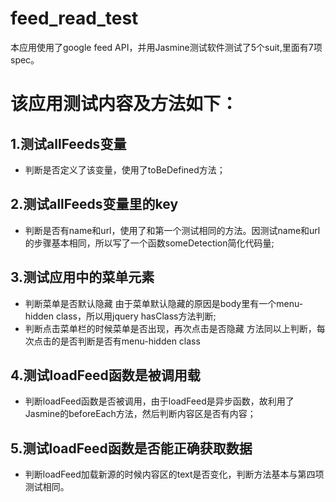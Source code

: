 # feed_read_test
本应用使用了google feed API，并用Jasmine测试软件测试了5个suit,里面有7项spec。
# 该应用测试内容及方法如下：
## 1.测试allFeeds变量
* 判断是否定义了该变量，使用了toBeDefined方法；
## 2.测试allFeeds变量里的key
* 判断是否有name和url，使用了和第一个测试相同的方法。因测试name和url的步骤基本相同，所以写了一个函数someDetection简化代码量;
## 3.测试应用中的菜单元素
* 判断菜单是否默认隐藏
  由于菜单默认隐藏的原因是body里有一个menu-hidden class，所以用jquery hasClass方法判断;
* 判断点击菜单栏的时候菜单是否出现，再次点击是否隐藏
  方法同以上判断，每次点击的是否判断是否有menu-hidden class
## 4.测试loadFeed函数是被调用载
* 判断loadFeed函数是否被调用，由于loadFeed是异步函数，故利用了Jasmine的beforeEach方法，然后判断内容区是否有内容；
## 5.测试loadFeed函数是否能正确获取数据
* 判断loadFeed加载新源的时候内容区的text是否变化，判断方法基本与第四项测试相同。
